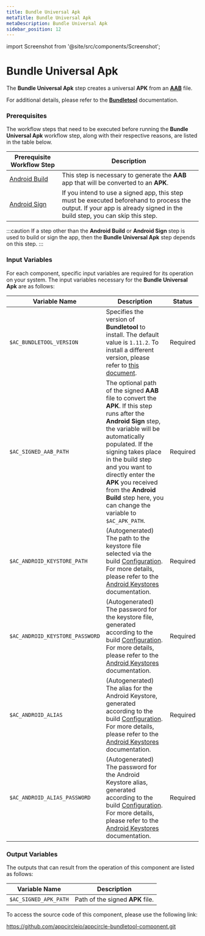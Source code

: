 ```yaml
---
title: Bundle Universal Apk
metaTitle: Bundle Universal Apk
metaDescription: Bundle Universal Apk
sidebar_position: 12
---
```


import Screenshot from '@site/src/components/Screenshot';

# Bundle Universal Apk

The **Bundle Universal Apk** step creates a universal **APK** from an [**AAB**](https://developer.android.com/guide/app-bundle) file.

For additional details, please refer to the [**Bundletool**](https://developer.android.com/tools/bundletool) documentation.

### Prerequisites

The workflow steps that need to be executed before running the **Bundle Universal Apk** workflow step, along with their respective reasons, are listed in the table below.

| Prerequisite Workflow Step                                                                         | Description                                                                                                                                                              |
| -------------------------------------------------------------------------------------------------- | ------------------------------------------------------------------------------------------------------------------------------------------------------------------------ |
| [Android Build](https://docs.appcircle.io/workflows/android-specific-workflow-steps/android-build) | This step is necessary to generate the **AAB** app that will be converted to an **APK**.                                                                                 |
| [Android Sign](https://docs.appcircle.io/workflows/android-specific-workflow-steps/android-sign)   | If you intend to use a signed app, this step must be executed beforehand to process the output. If your app is already signed in the build step, you can skip this step. |

:::caution
If a step other than the **Android Build** or **Android Sign** step is used to build or sign the app, then the **Bundle Universal Apk** step depends on this step.
:::

<Screenshot url='https://cdn.appcircle.io/docs/assets/android-workflow-components-bundle-universal-apk_1.png'/>

### Input Variables

For each component, specific input variables are required for its operation on your system. The input variables necessary for the **Bundle Universal Apk** are as follows:

<Screenshot url='https://cdn.appcircle.io/docs/assets/android-workflow-components-bundle-universal-apk_2.png'/>

| Variable Name                   | Description                                                                                                                                                                                                                                                                                                                                                     | Status   |
| ------------------------------- | --------------------------------------------------------------------------------------------------------------------------------------------------------------------------------------------------------------------------------------------------------------------------------------------------------------------------------------------------------------- | -------- |
| `$AC_BUNDLETOOL_VERSION`        | Specifies the version of **Bundletool** to install. The default value is `1.11.2`. To install a different version, please refer to [this document](https://github.com/google/bundletool/releases).                                                                                                                                                              | Required |
| `$AC_SIGNED_AAB_PATH`           | The optional path of the signed **AAB** file to convert the **APK**. If this step runs after the **Android Sign** step, the variable will be automatically populated. If the signing takes place in the build step and you want to directly enter the **APK** you received from the **Android Build** step here, you can change the variable to `$AC_APK_PATH`. | Required |
| `$AC_ANDROID_KEYSTORE_PATH`     | (Autogenerated) The path to the keystore file selected via the build [Configuration](https://docs.appcircle.io/build/build-process-management/build-profile-configuration/). For more details, please refer to the [Android Keystores](https://docs.appcircle.io/signing-identities/android-keystores) documentation.                                           | Required |
| `$AC_ANDROID_KEYSTORE_PASSWORD` | (Autogenerated) The password for the keystore file, generated according to the build [Configuration](https://docs.appcircle.io/build/build-process-management/build-profile-configuration/). For more details, please refer to the [Android Keystores](https://docs.appcircle.io/signing-identities/android-keystores) documentation.                           | Required |
| `$AC_ANDROID_ALIAS`             | (Autogenerated) The alias for the Android Keystore, generated according to the build [Configuration](https://docs.appcircle.io/build/build-process-management/build-profile-configuration/). For more details, please refer to the [Android Keystores](https://docs.appcircle.io/signing-identities/android-keystores) documentation.                           | Required |
| `$AC_ANDROID_ALIAS_PASSWORD`    | (Autogenerated) The password for the Android Keystore alias, generated according to the build [Configuration](https://docs.appcircle.io/build/build-process-management/build-profile-configuration/). For more details, please refer to the [Android Keystores](https://docs.appcircle.io/signing-identities/android-keystores) documentation.                  | Required |

### Output Variables

The outputs that can result from the operation of this component are listed as follows:

| Variable Name         | Description                      |
| --------------------- | -------------------------------- |
| `$AC_SIGNED_APK_PATH` | Path of the signed **APK** file. |

To access the source code of this component, please use the following link:

https://github.com/appcircleio/appcircle-bundletool-component.git
